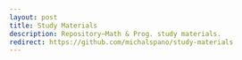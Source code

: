```yaml
---
layout: post
title: Study Materials
description: Repository—Math & Prog. study materials.
redirect: https://github.com/michalspano/study-materials
---
```

